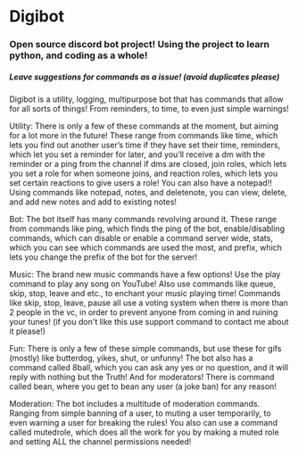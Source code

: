 # Digibot 
### Open source discord bot project! Using the project to learn python, and coding as a whole!
##### Leave suggestions for commands as a issue! (avoid duplicates please)

Digibot is a utility, logging, multipurpose bot that has commands that allow for all sorts of things! From reminders, to time, to even just simple warnings!

Utility: There is only a few of these commands at the moment, but aiming for a lot more in the future! These range from commands like time, which lets you find out another user’s time if they have set their time, reminders, which let you set a reminder for later, and you’ll receive a dm with the reminder or a ping from the channel if dms are closed, join roles, which lets you set a role for when someone joins, and reaction roles, which lets you set certain reactions to give users a role! You can also have a notepad!! Using commands like notepad, notes, and deletenote, you can view, delete, and add new notes and add to existing notes!

Bot: The bot itself has many commands revolving around it. These range from commands like ping, which finds the ping of the bot, enable/disabling commands, which can disable or enable a command server wide, stats, which you can see which commands are used the most, and prefix, which lets you change the prefix of the bot for the server!

Music: The brand new music commands have a few options! Use the play command to play any song on YouTube! Also use commands like queue, skip, stop, leave and etc., to enchant your music playing time! Commands like skip, stop, leave, pause all use a voting system when there is more than 2 people in the vc, in order to prevent anyone from coming in and ruining your tunes! (if you don't like this use support command to contact me about it please!)

Fun: There is only a few of these simple commands, but use these for gifs (mostly) like butterdog, yikes, shut, or unfunny! The bot also has a command called 8ball, which you can ask any yes or no question, and it will reply with nothing but the Truth! And for moderators! There is command called bean, where you get to bean any user (a joke ban) for any reason!

Moderation: The bot includes a multitude of moderation commands. Ranging from simple banning of a user, to muting a user temporarily, to even warning a user for breaking the rules! You also can use a command called mutedrole, which does all the work for you by making a muted role and setting ALL the channel permissions needed!
